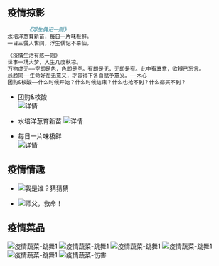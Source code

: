 ## 疫情掠影
```markdown
      《浮生偶记一则》
水培洋葱育新苗，每日一片味极鲜。
一日三餐人世间，浮生偶记不慕仙。

《疫情生活有感一则》
世事一场大梦，人生几度秋凉。
万物虚无——空即是色，色即是空。有即是无，无即是有。此中有真意，欲辨已忘言。
忌趋同——生命好在无意义，才容得下各自赋予意义。——木心
团购&核酸——什么时候开始？什么时候结束？什么也抢不到？什么都买不到？

```
- 团购&核酸  
  ![详情](./20220414b.jpg)

- 水培洋葱育新苗
  ![详情](./20220412c.jpg)
- 每日一片味极鲜  
  ![详情](./20220412b.jpg)

  
## 疫情情趣
- ![我是谁？猜猜猜](yq_qq.jpg)

- ![师父，救命！](yq_qq2.jpg)

## 疫情菜品
![疫情蔬菜-跳舞1](yqsc-qq.jpg)
![疫情蔬菜-跳舞1](yqsc-qq2.jpg)
![疫情蔬菜-跳舞1](yqsc-qq3.jpg)
![疫情蔬菜-跳舞1](yqsc-qq4.jpg)
![疫情蔬菜-跳舞1](yqsc-qq5.jpg)
![疫情蔬菜-伤害](yqsc-cmp.jpg)

